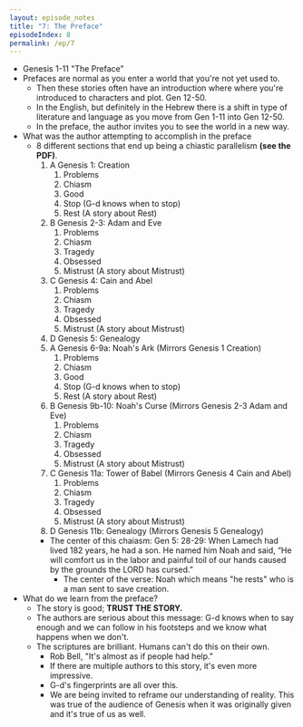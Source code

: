```yaml
---
layout: episode_notes
title: "7: The Preface"
episodeIndex: 8
permalink: /ep/7
---
```

- Genesis 1-11 "The Preface"
- Prefaces are normal as you enter a world that you're not yet used to.
  - Then these stories often have an introduction where where you're introduced to characters and plot. Gen 12-50.
  - In the English, but definitely in the Hebrew there is a shift in type of literature and language as you move from Gen 1-11 into Gen 12-50.
  - In the preface, the author invites you to see the world in a new way.
- What was the author attempting to accomplish in the preface
  - 8 different sections that end up being a chiastic parallelism **(see the PDF)**.
    1. A Genesis 1: Creation
       1. Problems
       2. Chiasm
       3. Good
       4. Stop (G-d knows when to stop)
       5. Rest (A story about Rest)
    2. B Genesis 2-3: Adam and Eve
       1. Problems
       2. Chiasm
       3. Tragedy
       4. Obsessed
       5. Mistrust (A story about Mistrust)
    3. C Genesis 4: Cain and Abel
       1. Problems
       2. Chiasm
       3. Tragedy
       4. Obsessed
       5. Mistrust (A story about Mistrust)
    4. D Genesis 5: Genealogy
    5. A Genesis 6-9a: Noah's Ark (Mirrors Genesis 1 Creation)
       1. Problems
       2. Chiasm
       3. Good
       4. Stop (G-d knows when to stop)
       5. Rest (A story about Rest)
    6. B Genesis 9b-10: Noah's Curse (Mirrors Genesis 2-3 Adam and Eve)
       1. Problems
       2. Chiasm
       3. Tragedy
       4. Obsessed
       5. Mistrust (A story about Mistrust)
    7. C Genesis 11a: Tower of Babel (Mirrors Genesis 4 Cain and Abel)
       1. Problems
       2. Chiasm
       3. Tragedy
       4. Obsessed
       5. Mistrust (A story about Mistrust)
    8. D Genesis 11b: Genealogy (Mirrors Genesis 5 Genealogy)
    - The center of this chaiasm: Gen 5: 28-29: When Lamech had lived 182 years, he had a son. He named him Noah and said, “He will comfort us in the labor and painful toil of our hands caused by the grounds the LORD has cursed.”
      - The center of the verse: Noah which means "he rests" who is a man sent to save creation.
- What do we learn from the preface?
  - The story is good; **TRUST THE STORY.**
  - The authors are serious about this message: G-d knows when to say enough and we can follow in his footsteps and we know what happens when we don't.
  - The scriptures are brilliant. Humans can't do this on their own.
    - Rob Bell, "It's almost as if people had help."
    - If there are multiple authors to this story, it's even more impressive.
    - G-d's fingerprints are all over this.
    - We are being invited to reframe our understanding of reality. This was true of the audience of Genesis when it was originally given and it's true of us as well.
